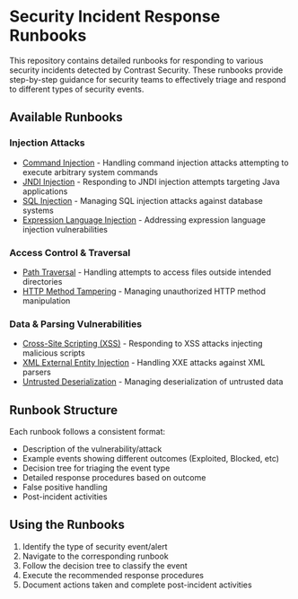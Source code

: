 # Security Incident Response Runbooks

This repository contains detailed runbooks for responding to various security incidents detected by Contrast Security. These runbooks provide step-by-step guidance for security teams to effectively triage and respond to different types of security events.

## Available Runbooks

### Injection Attacks
- [Command Injection](runbooks/Command%20Injection%20RunBook) - Handling command injection attacks attempting to execute arbitrary system commands
- [JNDI Injection](runbooks/JNDI%20Injection%20RunBook) - Responding to JNDI injection attempts targeting Java applications
- [SQL Injection](runbooks/SQL%20Injection%20RunBook) - Managing SQL injection attacks against database systems
- [Expression Language Injection](runbooks/Expression%20Language%20Injection%20RunBook) - Addressing expression language injection vulnerabilities

### Access Control & Traversal
- [Path Traversal](runbooks/Path%20Traversal%20RunBook) - Handling attempts to access files outside intended directories
- [HTTP Method Tampering](runbooks/HTTP%20Method%20Tampering%20RunBook) - Managing unauthorized HTTP method manipulation

### Data & Parsing Vulnerabilities  
- [Cross-Site Scripting (XSS)](runbooks/Cross-Site%20Scripting%20(XSS)%20RunBook) - Responding to XSS attacks injecting malicious scripts
- [XML External Entity Injection](runbooks/XML%20External%20Entity%20Injection%20RunBook) - Handling XXE attacks against XML parsers
- [Untrusted Deserialization](runbooks/Untrusted%20Deserialization%20RunBook) - Managing deserialization of untrusted data

## Runbook Structure

Each runbook follows a consistent format:
- Description of the vulnerability/attack
- Example events showing different outcomes (Exploited, Blocked, etc)
- Decision tree for triaging the event type
- Detailed response procedures based on outcome
- False positive handling
- Post-incident activities

## Using the Runbooks

1. Identify the type of security event/alert
2. Navigate to the corresponding runbook
3. Follow the decision tree to classify the event
4. Execute the recommended response procedures
5. Document actions taken and complete post-incident activities
